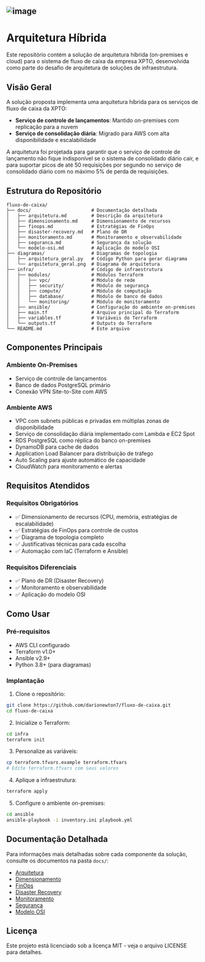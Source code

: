 ## ![image](https://github.com/user-attachments/assets/fd2795df-e81f-4f79-9d76-a193c8814f0b)
# Arquitetura Híbrida

Este repositório contém a solução de arquitetura híbrida (on-premises e cloud) para o sistema de fluxo de caixa da empresa XPTO, desenvolvida como parte do desafio de arquitetura de soluções de infraestrutura.

## Visão Geral

A solução proposta implementa uma arquitetura híbrida para os serviços de fluxo de caixa da XPTO:
- **Serviço de controle de lançamentos**: Mantido on-premises com replicação para a nuvem
- **Serviço de consolidação diária**: Migrado para AWS com alta disponibilidade e escalabilidade

A arquitetura foi projetada para garantir que o serviço de controle de lançamento não fique indisponível se o sistema de consolidado diário cair, e para suportar picos de até 50 requisições por segundo no serviço de consolidado diário com no máximo 5% de perda de requisições.

## Estrutura do Repositório

```
fluxo-de-caixa/
├── docs/                      # Documentação detalhada
│   ├── arquitetura.md         # Descrição da arquitetura
│   ├── dimensionamento.md     # Dimensionamento de recursos
│   ├── finops.md              # Estratégias de FinOps
│   ├── disaster-recovery.md   # Plano de DR
│   ├── monitoramento.md       # Monitoramento e observabilidade
│   ├── seguranca.md           # Segurança da solução
│   └── modelo-osi.md          # Aplicação do modelo OSI
├── diagramas/                 # Diagramas de topologia
│   ├── arquitetura_geral.py   # Código Python para gerar diagrama
│   └── arquitetura_geral.png  # Diagrama de arquitetura
├── infra/                     # Código de infraestrutura
│   ├── modules/               # Módulos Terraform
│   │   ├── vpc/               # Módulo de rede
│   │   ├── security/          # Módulo de segurança
│   │   ├── compute/           # Módulo de computação
│   │   ├── database/          # Módulo de banco de dados
│   │   └── monitoring/        # Módulo de monitoramento
│   ├── ansible/               # Configuração do ambiente on-premises
│   ├── main.tf                # Arquivo principal do Terraform
│   ├── variables.tf           # Variáveis do Terraform
│   └── outputs.tf             # Outputs do Terraform
└── README.md                  # Este arquivo
```

## Componentes Principais

### Ambiente On-Premises
- Serviço de controle de lançamentos
- Banco de dados PostgreSQL primário
- Conexão VPN Site-to-Site com AWS

### Ambiente AWS
- VPC com subnets públicas e privadas em múltiplas zonas de disponibilidade
- Serviço de consolidação diária implementado com Lambda e EC2 Spot
- RDS PostgreSQL como réplica do banco on-premises
- DynamoDB para cache de dados
- Application Load Balancer para distribuição de tráfego
- Auto Scaling para ajuste automático de capacidade
- CloudWatch para monitoramento e alertas

## Requisitos Atendidos

### Requisitos Obrigatórios
- ✅ Dimensionamento de recursos (CPU, memória, estratégias de escalabilidade)
- ✅ Estratégias de FinOps para controle de custos
- ✅ Diagrama de topologia completo
- ✅ Justificativas técnicas para cada escolha
- ✅ Automação com IaC (Terraform e Ansible)

### Requisitos Diferenciais
- ✅ Plano de DR (Disaster Recovery)
- ✅ Monitoramento e observabilidade
- ✅ Aplicação do modelo OSI

## Como Usar

### Pré-requisitos
- AWS CLI configurado
- Terraform v1.0+
- Ansible v2.9+
- Python 3.8+ (para diagramas)

### Implantação

1. Clone o repositório:
```bash
git clone https://github.com/darionewton7/fluxo-de-caixa.git
cd fluxo-de-caixa
```

2. Inicialize o Terraform:
```bash
cd infra
terraform init
```

3. Personalize as variáveis:
```bash
cp terraform.tfvars.example terraform.tfvars
# Edite terraform.tfvars com seus valores
```

4. Aplique a infraestrutura:
```bash
terraform apply
```

5. Configure o ambiente on-premises:
```bash
cd ansible
ansible-playbook -i inventory.ini playbook.yml
```

## Documentação Detalhada

Para informações mais detalhadas sobre cada componente da solução, consulte os documentos na pasta `docs/`:

- [Arquitetura](docs/arquitetura.md)
- [Dimensionamento](docs/dimensionamento.md)
- [FinOps](docs/finops.md)
- [Disaster Recovery](docs/disaster-recovery.md)
- [Monitoramento](docs/monitoramento.md)
- [Segurança](docs/seguranca.md)
- [Modelo OSI](docs/modelo-osi.md)

## Licença

Este projeto está licenciado sob a licença MIT - veja o arquivo LICENSE para detalhes.
